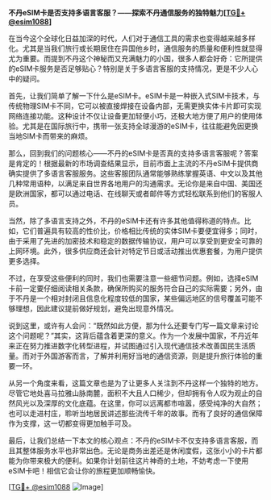 **不丹eSIM卡是否支持多语言客服？——探索不丹通信服务的独特魅力[[TG💪+ @esim1088](https://t.me/s/esim1088)]**

在当今这个全球化日益加深的时代，人们对于通信工具的需求也变得越来越多样化。尤其是当我们旅行或长期居住在异国他乡时，通信服务的质量和便利性就显得尤为重要。而提到不丹这个神秘而又充满魅力的小国，很多人都会好奇：它所提供的eSIM卡服务是否足够贴心？特别是关于多语言客服的支持情况，更是不少人心中的疑问。

首先，让我们简单了解一下什么是eSIM卡。eSIM卡是一种嵌入式SIM卡技术，与传统物理SIM卡不同，它可以被直接焊接在设备内部，无需更换实体卡片即可实现网络连接功能。这种设计不仅让设备更加轻便小巧，还极大地方便了用户的使用体验。尤其是在国际旅行中，携带一张支持全球漫游的eSIM卡，往往能避免因更换当地SIM卡而带来的麻烦。

那么，回到我们的问题核心——不丹的eSIM卡是否真的支持多语言客服呢？答案是肯定的！根据最新的市场调查结果显示，目前市面上主流的不丹eSIM卡提供商确实提供了多语言客服服务。这些客服团队通常能够熟练掌握英语、中文以及其他几种常用语种，以满足来自世界各地用户的沟通需求。无论你是来自中国、美国还是欧洲国家，都可以通过电话、在线聊天或者邮件等方式轻松联系到他们的客服人员。

当然，除了多语言支持之外，不丹的eSIM卡还有许多其他值得称道的特点。比如，它们普遍具有较高的性价比，价格相比传统的实体SIM卡要便宜得多；同时，由于采用了先进的加密技术和稳定的数据传输协议，用户可以享受到更安全可靠的上网环境。此外，很多供应商还会针对特定节日或活动推出优惠套餐，为用户提供更多选择。

不过，在享受这些便利的同时，我们也需要注意一些细节问题。例如，选择eSIM卡前一定要仔细阅读相关条款，确保所购买的服务符合自己的实际需要；另外，由于不丹是一个相对封闭且信息化程度较低的国家，某些偏远地区的信号覆盖可能不够理想，因此建议提前做好规划，避免出现意外情况。

说到这里，或许有人会问：“既然如此方便，那为什么还要专门写一篇文章来讨论这个问题呢？”其实，这背后蕴含着更深的意义。作为一个发展中国家，不丹近年来正在努力推进数字化转型进程，并试图通过引入现代通信技术改善国民生活质量。而对于外国游客而言，了解并利用好当地的通信资源，则是提升旅行体验的重要一环。

从另一个角度来看，这篇文章也是为了让更多人关注到不丹这样一个独特的地方。尽管它地处喜马拉雅山脉南麓，面积不大且人口稀少，但却拥有令人叹为观止的自然风光以及深厚的文化底蕴。在这里，你可以远离都市喧嚣，感受纯净的大自然；也可以走进村庄，聆听当地居民讲述那些流传千年的故事。而有了良好的通信保障作为支撑，这一切都变得更加触手可及。

最后，让我们总结一下本文的核心观点：不丹的eSIM卡不仅支持多语言客服，而且其整体服务水平也非常出色。无论是商务出差还是休闲度假，这张小小的卡片都能为你带来极大的便利。如果你计划前往这片神奇的土地，不妨考虑一下使用eSIM卡吧！相信它会让你的旅程更加顺畅愉快。

[[TG💪+ @esim1088](https://t.me/s/esim1088) ![Image](https://i.postimg.cc/4NQfJmqS/Snipaste-2025-05-13-00-14-12.png)]